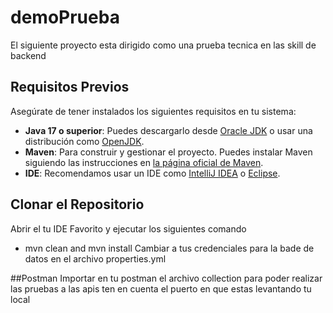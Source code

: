 # demoPrueba

El siguiente proyecto esta dirigido como una prueba tecnica en las skill de backend

## Requisitos Previos

Asegúrate de tener instalados los siguientes requisitos en tu sistema:

- **Java 17 o superior**: Puedes descargarlo desde [Oracle JDK](https://www.oracle.com/java/technologies/javase-jdk11-downloads.html) o usar una distribución como [OpenJDK](https://openjdk.java.net/install/).
- **Maven**: Para construir y gestionar el proyecto. Puedes instalar Maven siguiendo las instrucciones en [la página oficial de Maven](https://maven.apache.org/install.html).
- **IDE**: Recomendamos usar un IDE como [IntelliJ IDEA](https://www.jetbrains.com/idea/) o [Eclipse](https://www.eclipse.org/).

## Clonar el Repositorio
Abrir el tu IDE Favorito y ejecutar los siguientes comando 
- mvn clean and mvn install
Cambiar a tus credenciales para la bade de datos en el archivo properties.yml

##Postman 
Importar en tu postman el archivo collection para poder realizar las pruebas a las apis ten en cuenta el puerto en que estas levantando tu local
